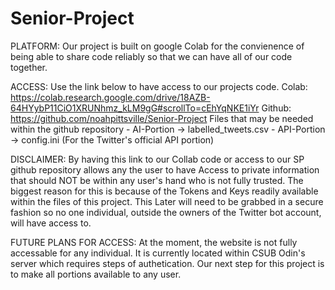 # Senior-Project
PLATFORM:
Our project is built on google Colab for the convienence of being able to share code reliably so that we can have all of our code together.

ACCESS:
Use the link below to have access to our projects code.
Colab:
https://colab.research.google.com/drive/18AZB-64HYybP11CiO1XRUNhmz_kLM9gG#scrollTo=cEhYqNKE1iYr
Github:
https://github.com/noahpittsville/Senior-Project
	Files that may be needed within the github repository
	- AI-Portion -> labelled_tweets.csv
	- API-Portion -> config.ini (For the Twitter's official API portion)

DISCLAIMER:
By having this link to our Collab code or access to our SP github repository allows any the user to have Access to private information that should NOT be within any user's hand who is not fully trusted. The biggest reason for this is because of the Tokens and Keys readily available within the files of this project. This Later will need to be grabbed in a secure fashion so no one individual, outside the owners of the Twitter bot account, will have access to.

FUTURE PLANS FOR ACCESS:
At the moment, the website is not fully accessable for any individual. It is currently located within CSUB Odin's server which requires steps of authetication. 
Our next step for this project is to make all portions available to any user. 
